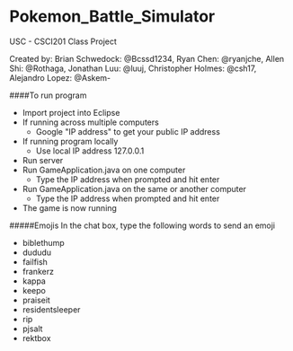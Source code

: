 Pokemon_Battle_Simulator
========================

USC - CSCI201 Class Project

Created by:
Brian Schwedock: @Bcssd1234,
Ryan Chen: @ryanjche,
Allen Shi: @Rothaga,
Jonathan Luu: @luuj,
Christopher Holmes: @csh17,
Alejandro Lopez: @Askem-


####To run program
+ Import project into Eclipse
+ If running across multiple computers
  + Google "IP address" to get your public IP address
+ If running program locally
  + Use local IP address 127.0.0.1
+ Run server
+ Run GameApplication.java on one computer
  + Type the IP address when prompted and hit enter
+ Run GameApplication.java on the same or another computer
  + Type the IP address when prompted and hit enter
+ The game is now running


#####Emojis
In the chat box, type the following words to send an emoji
+ biblethump
+ dududu
+ failfish
+ frankerz
+ kappa
+ keepo
+ praiseit
+ residentsleeper
+ rip
+ pjsalt
+ rektbox
